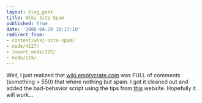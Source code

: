 ```yaml
---
layout: blog_post
title: Wiki Site Spam
published: true
date: '2006-04-29 10:17:10'
redirect_from:
- content/wiki-site-spam/
- node/4227/
- import_node/215/
- node/215/
---
```


Well, I just realized that [wiki.emptycrate.com](http://wiki.emptycrate.com) was FULL of comments (something \> 550) that where nothing but spam. I got it cleaned out and added the bad-behavior script using the tips from [this](http://wikkawiki.org/BadBehavior) website. Hopefully it will work...
